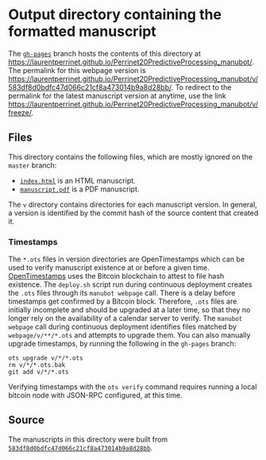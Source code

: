 # Output directory containing the formatted manuscript

The [`gh-pages`](https://github.com/laurentperrinet/Perrinet20PredictiveProcessing_manubot/tree/gh-pages) branch hosts the contents of this directory at <https://laurentperrinet.github.io/Perrinet20PredictiveProcessing_manubot/>.
The permalink for this webpage version is <https://laurentperrinet.github.io/Perrinet20PredictiveProcessing_manubot/v/583df8d0bdfc47d066c21cf8a473014b9a8d28bb/>.
To redirect to the permalink for the latest manuscript version at anytime, use the link <https://laurentperrinet.github.io/Perrinet20PredictiveProcessing_manubot/v/freeze/>.

## Files

This directory contains the following files, which are mostly ignored on the `master` branch:

+ [`index.html`](index.html) is an HTML manuscript.
+ [`manuscript.pdf`](manuscript.pdf) is a PDF manuscript.

The `v` directory contains directories for each manuscript version.
In general, a version is identified by the commit hash of the source content that created it.

### Timestamps

The `*.ots` files in version directories are OpenTimestamps which can be used to verify manuscript existence at or before a given time.
[OpenTimestamps](https://opentimestamps.org/) uses the Bitcoin blockchain to attest to file hash existence.
The `deploy.sh` script run during continuous deployment creates the `.ots` files through its `manubot webpage` call.
There is a delay before timestamps get confirmed by a Bitcoin block.
Therefore, `.ots` files are initially incomplete and should be upgraded at a later time, so that they no longer rely on the availability of a calendar server to verify.
The `manubot webpage` call during continuous deployment identifies files matched by `webpage/v/**/*.ots` and attempts to upgrade them.
You can also manually upgrade timestamps, by running the following in the `gh-pages` branch:

```shell
ots upgrade v/*/*.ots
rm v/*/*.ots.bak
git add v/*/*.ots
```

Verifying timestamps with the `ots verify` command requires running a local bitcoin node with JSON-RPC configured, at this time.

## Source

The manuscripts in this directory were built from
[`583df8d0bdfc47d066c21cf8a473014b9a8d28bb`](https://github.com/laurentperrinet/Perrinet20PredictiveProcessing_manubot/commit/583df8d0bdfc47d066c21cf8a473014b9a8d28bb).
